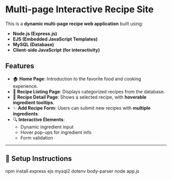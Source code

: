 # Multi-page Interactive Recipe Site

This is a **dynamic multi-page recipe web application** built using:
- **Node.js (Express.js)**
- **EJS (Embedded JavaScript Templates)**
- **MySQL (Database)**
- **Client-side JavaScript (for interactivity)**

## **Features**
- 🏠 **Home Page**: Introduction to the favorite food and cooking experience.
- 📜 **Recipe Listing Page**: Displays categorized recipes from the database.
- 🍳 **Recipe Detail Page**: Shows a selected recipe, with **hoverable ingredient tooltips**.
- ✨ **Add Recipe Form**: Users can submit new recipes with **multiple ingredients**.
- 🔍 **Interactive Elements**:
  - Dynamic ingredient input
  - Hover pop-ups for ingredient info
  - Form validation

---

## **📌 Setup Instructions**
npm install express ejs mysql2 dotenv body-parser
node app.js
